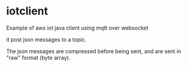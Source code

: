 # iotclient
Example of aws iot java client using mqtt over websocket

it post json messages to a topic. 

The json messages are compressed before being sent, and are sent in "raw" format (byte array).
